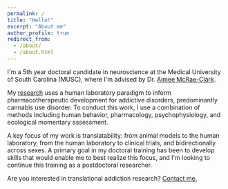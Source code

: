 ```yaml
---
permalink: /
title: "Hello!"
excerpt: "About me"
author_profile: true
redirect_from: 
  - /about/
  - /about.html
---
```


I'm a 5th year doctoral candidate in neuroscience at the Medical University of South Carolina (MUSC), where I'm advised by Dr. <a href="https://scholar.google.com/citations?user=lazcLG0AAAAJ&hl=en">Aimee McRae-Clark</a>.

My <a href="https://marterin.github.io/research">research</a> uses a human laboratory paradigm to inform pharmacotherapeutic development for addictive disorders, predominantly cannabis use disorder. To conduct this work, I use a combination of methods including human behavior, pharmacology, psychophysiology, and ecological momentary assessment.

A key focus of my work is translatability: from animal models to the human laboratory, from the human laboratory to clinical trials, and bidirectionally across sexes. A primary goal in my doctoral training has been to develop skills that would enable me to best realize this focus, and I'm looking to continue this training as a postdoctoral researcher.

Are you interested in translational addiction research? <a href="mailto:marterin@musc.edu">Contact me.</a>